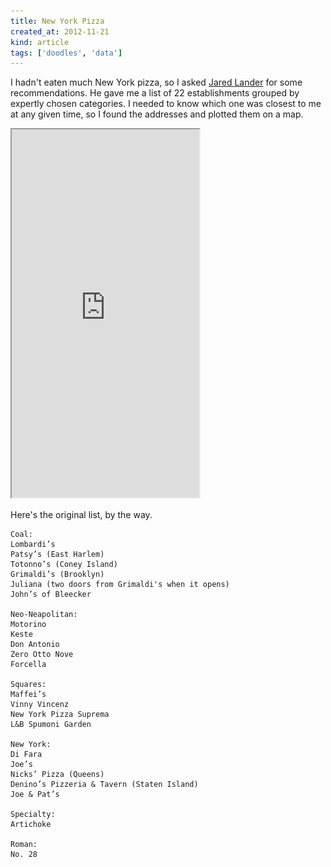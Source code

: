 ```yaml
---
title: New York Pizza
created_at: 2012-11-21
kind: article
tags: ['doodles', 'data']
---
```

I hadn't eaten much New York pizza, so I asked
[Jared Lander](http://www.jaredlander.com) for some recommendations. He gave me
a list of 22 establishments grouped by expertly chosen categories. I needed to
know which one was closest to me at any given time, so I found the addresses
and plotted them on a map.

<iframe src='https://tlevine.cartodb.com/tables/new_york_pizza/embed_map' height="589px">
  <img src='preview.png' alt = 'A preview of the map'>
</iframe>

Here's the original list, by the way.

    Coal:
    Lombardi’s
    Patsy’s (East Harlem)
    Totonno’s (Coney Island)
    Grimaldi’s (Brooklyn)
    Juliana (two doors from Grimaldi's when it opens)
    John’s of Bleecker
  
    Neo-Neapolitan:
    Motorino
    Keste
    Don Antonio
    Zero Otto Nove
    Forcella
  
    Squares:
    Maffei’s
    Vinny Vincenz
    New York Pizza Suprema
    L&B Spumoni Garden
  
    New York:
    Di Fara
    Joe’s
    Nicks’ Pizza (Queens)
    Denino’s Pizzeria & Tavern (Staten Island)
    Joe & Pat’s
  
    Specialty:
    Artichoke
  
    Roman:
    No. 28
